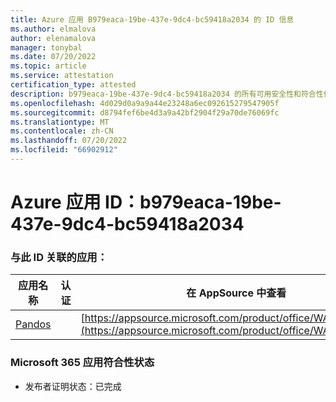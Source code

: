 ```yaml
---
title: Azure 应用 B979eaca-19be-437e-9dc4-bc59418a2034 的 ID 信息
ms.author: elmalova
author: elenamalova
manager: tonybal
ms.date: 07/20/2022
ms.topic: article
ms.service: attestation
certification_type: attested
description: b979eaca-19be-437e-9dc4-bc59418a2034 的所有可用安全性和符合性信息。
ms.openlocfilehash: 4d029d0a9a9a44e23248a6ec092615279547905f
ms.sourcegitcommit: d8794fef6be4d3a9a42bf2904f29a70de76069fc
ms.translationtype: MT
ms.contentlocale: zh-CN
ms.lasthandoff: 07/20/2022
ms.locfileid: "66902912"
---
```

# <a name="azure-app-id-b979eaca-19be-437e-9dc4-bc59418a2034"></a>Azure 应用 ID：b979eaca-19be-437e-9dc4-bc59418a2034


### <a name="apps-associated-with-this-id"></a>与此 ID 关联的应用：
| **应用名称** | **认证** | **在 AppSource 中查看** |
|--------------|---------------|-----------------------|
| [Pandos](../forward/WA200003534.md) |  | [https://appsource.microsoft.com/product/office/WA200003534](https://appsource.microsoft.com/product/office/WA200003534) |

### <a name="microsoft-365-app-compliance-status"></a>Microsoft 365 应用符合性状态
- 发布者证明状态：已完成
